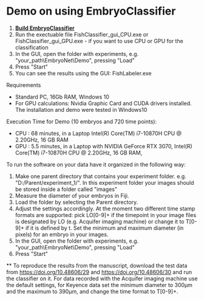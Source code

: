 # Demo on using EmbryoClassifier

1) <a href="http://embryonet.de/tutorial.html"><b>  Build EmbryoClassifier </b></a> 
2) Run the exectuable file FishClassifier_gui_CPU.exe or FishClassifier_gui_GPU.exe - if you want to use CPU or GPU for the classification
3) In the GUI, open the folder with experiments, e.g. "your_path\EmbryoNet\Demo", pressing "Load"
4) Press "Start"
5) You can see the results using the GUI: FishLabeler.exe


Requirements

- Standard PC, 16Gb RAM, Windows 10
- For GPU calculations: Nvidia Graphic Card and CUDA drivers installed. The installation and demo were tested in Windows10

Execution Time for Demo (10 embryos and 720 time points):

- CPU : 68 minutes,  in a Laptop Intel(R) Core(TM) i7-10870H CPU @ 2.20GHz, 16 GB RAM
- GPU : 5.5 minutes,  in a Laptop with NVIDIA GeForce RTX 3070, Intel(R) Core(TM) i7-10870H CPU @ 2.20GHz, 16 GB RAM, 

To run the software on your data have it organized in the following way:

1) Make one parent directory that contains your experiment folder. e.g. "D:/Parent/experiment_1/". In this experiment folder your images should be stored inside a folder called "images"
2) Measure the diameter of your embryos in Fiji.
3) Load the folder by selecting the Parent directory.
4) Adjust the settings accordingly. At the moment two different time stamp formats are supported: pick LO[0-9]+ if the timepoint in your image files is designated by LO (e.g. Acquifer imaging machine) or change it to T[0-9]+ if it is defined by t. Set the minimum and maximum diameter (in pixels) for an embryo in your images.
5) In the GUI, open the folder with experiments, e.g. "your_path\EmbryoNet\Demo", pressing "Load"
6) Press "Start"
 
** To reproduce the results from the manuscript, download the test data from https://doi.org/10.48606/29 and https://doi.org/10.48606/30 and run the classifier on it. For data recorded with the Acquifer imaging machine use the default settings, for Keyence data set the minimum diameter to 300µm and the maximum to 390µm, and change the time format to T[0-9]+.
